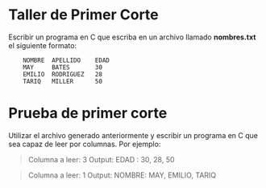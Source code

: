 # Taller de Primer Corte

Escribir un programa en C que escriba en un archivo llamado **nombres.txt** el siguiente formato:

```
	NOMBRE	APELLIDO	EDAD
	MAY		BATES		30
	EMILIO  RODRIGUEZ	28
	TARIQ	MILLER		50	
```

# Prueba de primer corte

Utilizar el archivo generado anteriormente y escribir un programa en C que sea capaz de leer por columnas. Por ejemplo:

> Columna a leer: 3
> Output:  EDAD : 30, 28, 50

>Columna a leer: 1
>Output: NOMBRE: MAY, EMILIO, TARIQ
